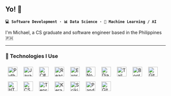 ## Yo! 👋

**`💻 Software Development · 📊 Data Science · 🤖 Machine Learning / AI`**

I'm Michael, a CS graduate and software engineer based in the Philippines 🇵🇭

---

### 🧰 Technologies I Use

<img align="left" alt="Python" width="30px" style="padding:8px;" src="https://cdn.jsdelivr.net/gh/devicons/devicon@latest/icons/python/python-original.svg"/>
<img align="left" alt="JavaScript" width="30px" style="padding:8px;" src="https://cdn.jsdelivr.net/gh/devicons/devicon@latest/icons/javascript/javascript-original.svg" />
<img align="left" alt="C#" width="30px" style="padding:8px;" src="https://cdn.jsdelivr.net/gh/devicons/devicon@latest/icons/csharp/csharp-original.svg" />
<img align="left" alt="React" width="30px" style="padding:8px;" src="https://cdn.jsdelivr.net/gh/devicons/devicon@latest/icons/react/react-original.svg" />
<img align="left" alt="Express" width="30px" style="padding:8px;" src="https://cdn.jsdelivr.net/gh/devicons/devicon@latest/icons/express/express-original-wordmark.svg" />
<img align="left" alt="NodeJS" width="30px" style="padding:8px;" src="https://cdn.jsdelivr.net/gh/devicons/devicon/icons/nodejs/nodejs-original.svg" />
<img align="left" alt="Django" width="30px" style="padding:8px;" src="https://cdn.jsdelivr.net/gh/devicons/devicon@latest/icons/django/django-plain.svg" />
<img align="left" alt="Tailwind" width="30px" style="padding:8px;" src="https://cdn.jsdelivr.net/gh/devicons/devicon@latest/icons/tailwindcss/tailwindcss-original.svg" />
<img align="left" alt="Bootstrap" width="30px" style="padding:8px;" src="https://cdn.jsdelivr.net/gh/devicons/devicon@latest/icons/bootstrap/bootstrap-original.svg" />
<img align="left" alt="Git" width="30px" style="padding:8px;" src="https://cdn.jsdelivr.net/gh/devicons/devicon/icons/git/git-original.svg" />
<img align="left" alt="HTML" width="30px" style="padding:8px;" src="https://cdn.jsdelivr.net/gh/devicons/devicon/icons/html5/html5-plain.svg" />
<img align="left" alt="CSS" width="30px" style="padding:8px;" src="https://cdn.jsdelivr.net/gh/devicons/devicon/icons/css3/css3-plain.svg" />
<img align="left" alt="TensorFlow" width="30px" style="padding:8px;" src="https://cdn.jsdelivr.net/gh/devicons/devicon@latest/icons/tensorflow/tensorflow-original.svg" />
<img align="left" alt="Keras" width="30px" style="padding:8px;" src="https://cdn.jsdelivr.net/gh/devicons/devicon@latest/icons/keras/keras-original.svg" />
<img align="left" alt="Scikit-Learn" width="30px" style="padding:8px;" src="https://cdn.jsdelivr.net/gh/devicons/devicon@latest/icons/scikitlearn/scikitlearn-original.svg" />
<img align="left" alt="Pandas" width="30px" style="padding:8px;" src="https://cdn.jsdelivr.net/gh/devicons/devicon@latest/icons/pandas/pandas-original-wordmark.svg" />     
<img align="left" alt="GitHub" width="30px" style="padding:8px;" src="https://cdn.jsdelivr.net/gh/devicons/devicon/icons/github/github-original.svg" />
<br />
